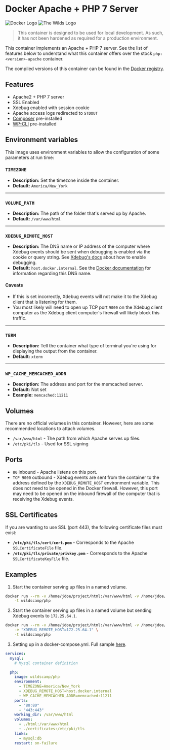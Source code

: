 # Docker Apache + PHP 7 Server

![Docker Logo](https://www.gravatar.com/avatar/def8e498c0e2b4d1b0cb398ca164cddd?s=115) ![The Wilds Logo](https://www.gravatar.com/avatar/731d4f0ca8553a4f4b2a4f35d1d72280?s=115)

> This container is designed to be used for local development. As such, it has not been
> hardened as required for a production environment.

This container implements an Apache + PHP 7 server. See the list of features below to
understand what this container offers over the stock `php:<version>-apache` container.

The compiled versions of this container can be found in the
[Docker registry](https://hub.docker.com/r/wildscamp/php/).

## Features

* Apache2 + PHP 7 server
* SSL Enabled
* Xdebug enabled with session cookie
* Apache access logs redirected to `STDOUT`
* [Composer](https://getcomposer.org/) pre-installed
* [WP-CLI](http://wp-cli.org/) pre-installed

## Environment variables

This image uses environment variables to allow the configuration of some parameters at run time:

### `TIMEZONE`

* **Description:** Set the timezone inside the container.
* **Default:** `America/New_York`

----

### `VOLUME_PATH`

* **Description:** The path of the folder that's served up by Apache.
* **Default:** `/var/www/html`

----

### `XDEBUG_REMOTE_HOST`

* **Description:** The DNS name or IP address of the computer where Xdebug events should
  be sent when debugging is enabled via the cookie or query string. See
  [Xdebug's docs](https://xdebug.org/docs/remote) about how to enable debugging.
* **Default:** `host.docker.internal`. See the
  [Docker documentation](https://docs.docker.com/docker-for-windows/networking/#use-cases-and-workarounds)
  for information regarding this DNS name.

#### Caveats

* If this is set incorrectly, Xdebug events will not make it to the Xdebug client that
  is listening for them.
* You most likely will need to open up TCP port `9000` on the Xdebug client computer as the
  Xdebug client computer's firewall will likely block this traffic.

----

### `TERM`

* **Description:** Tell the container what type of terminal you're using for displaying
  the output from the container.
* **Default:** `xterm`

----

### `WP_CACHE_MEMCACHED_ADDR`

* **Description:** The address and port for the memcached server.
* **Default:** Not set
* **Example:** `memcached:11211`

## Volumes

There are no official volumes in this container. However, here are some recommended locations
to attach volumes.

* `/var/www/html` - The path from which Apache serves up files.
* `/etc/pki/tls` - Used for SSL signing

## Ports

* `80` inbound - Apache listens on this port.
* `TCP 9000` outbound - Xdebug events are sent from the container to the address defined
  by the `XDEBUG_REMOTE_HOST` environment variable. This does not need to be opened in the
  Docker firewall. However, this port may need to be opened on the inbound firewall of the
  computer that is receiving the Xdebug events.

## SSL Certificates

If you are wanting to use SSL (port 443), the following certificate files must exist:

* **`/etc/pki/tls/cert/cert.pem`** - Corresponds to the Apache `SSLCertificateFile`
  file.
* **`/etc/pki/tls/private/privkey.pem`** - Corresponds to the Apache `SSLCertificateKeyFile`
  file.

## Examples

1) Start the container serving up files in a named volume.

  ```bash
  docker run --rm -v /home/jdoe/project/html:/var/www/html -v /home/jdoe/.letsencrypt:/etc/pki/tls \
      -t wildscamp/php
  ```
  
2) Start the container serving up files in a named volume but sending Xdebug events to
   `172.25.64.1`.

```bash
docker run --rm -v /home/jdoe/project/html:/var/www/html -v /home/jdoe/.letsencrypt:/etc/pki/tls \
    -e "XDEBUG_REMOTE_HOST=172.25.64.1" \
    -t wildscamp/php
```

3) Setting up in a docker-compose.yml. Full sample [here](https://github.com/wildscamp/docker-localphpdevenvironment/blob/master/docker-compose.yml).

```yaml
services:
  mysql:
    # Mysql container definition

  php:
    image: wildscamp/php
    environment:
      - TIMEZONE=America/New_York
      - XDEBUG_REMOTE_HOST=host.docker.internal
      - WP_CACHE_MEMCACHED_ADDR=memcached:11211
    ports:
      - "80:80"
      - "443:443"
    working_dir: /var/www/html
    volumes:
      - ./html:/var/www/html
      - ./certificates:/etc/pki/tls
    links:
      - mysql:db
    restart: on-failure
```
